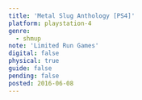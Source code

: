 ```yaml
---
title: 'Metal Slug Anthology [PS4]'
platform: playstation-4
genre:
  - shmup
note: 'Limited Run Games'
digital: false
physical: true
guide: false
pending: false
posted: 2016-06-08
---
```

